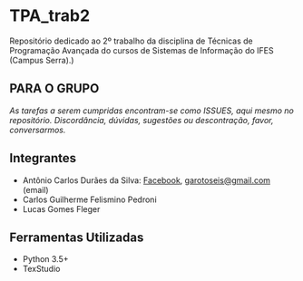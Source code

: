 # TPA_trab2
Repositório dedicado ao 2º trabalho da disciplina de Técnicas de Programação Avançada do cursos de Sistemas de Informação do IFES (Campus Serra).)

## PARA O GRUPO
_As tarefas a serem cumpridas encontram-se como ISSUES, aqui mesmo no repositório. Discordância, dúvidas, sugestões ou descontração, favor, conversarmos._

## Integrantes
- Antônio Carlos Durães da Silva: [Facebook](https://www.facebook.com/?ref=logo), garotoseis@gmail.com (email)
- Carlos Guilherme Felismino Pedroni
- Lucas Gomes Fleger

## Ferramentas Utilizadas
- Python 3.5+
- TexStudio
